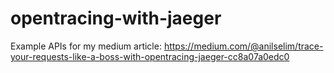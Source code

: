 # opentracing-with-jaeger
Example APIs for my medium article: https://medium.com/@anilselim/trace-your-requests-like-a-boss-with-opentracing-jaeger-cc8a07a0edc0
